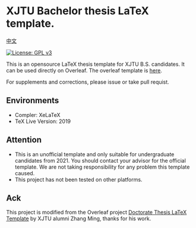 # XJTU Bachelor thesis LaTeX template.
[中文](https://github.com/1989Ryan/XJTU-Bachelor-Thesis-LaTeX-Template/blob/master/README_zh.md)

[![License: GPL v3](https://img.shields.io/badge/License-GPLv3-blue.svg)](https://www.gnu.org/licenses/gpl-3.0)

This is an opensource LaTeX thesis template for XJTU B.S. candidates. It can be used directly on Overleaf. The overleaf template is [here](https://www.overleaf.com/latex/templates/xian-jiaotong-university-bachelor-thesis-latex-template/rdpykcmzdrjp).

For supplements and corrections, please issue or take pull requist.

## Environments

* Compler: XeLaTeX
* TeX Live Version: 2019

## Attention

* This is an unofficial template and only suitable for undergraduate candidates from 2021. You should contact your advisor for the official template. We are not taking responsibility for any problem this template caused. 
* This project has not been tested on other platforms. 

## Ack

This project is modified from the Overleaf project [Doctorate Thesis LaTeX Template](https://www.overleaf.com/latex/templates/latex-template-for-doctoral-thesis-of-xjtu/bmrqcdhbdrcw) by XJTU alumni Zhang Ming, thanks for his work.
